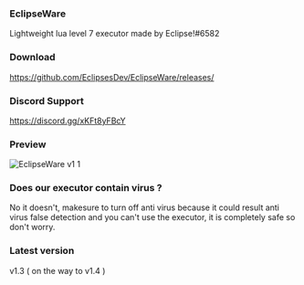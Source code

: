 ### EclipseWare
Lightweight lua level 7 executor made by Eclipse!#6582

### Download
https://github.com/EclipsesDev/EclipseWare/releases/

### Discord Support
https://discord.gg/xKFt8yFBcY

### Preview

![EclipseWare v1 1](https://user-images.githubusercontent.com/99494277/175281322-949e9938-2a47-41c2-bba1-32dff80265ae.png)

### Does our executor contain virus ?
No it doesn't, makesure to turn off anti virus because it could result
anti virus false detection and you can't use the executor, it is completely
safe so don't worry.

### Latest version
v1.3 ( on the way to v1.4 )
